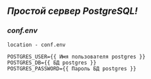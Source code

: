 _**Простой сервер PostgreSQL!**_
--------------------------------


### **_conf.env_**
`location - conf.env`


~~~~
POSTGRES_USER={{ Имя пользователя postgres }}
POSTGRES_DB={{ БД postgres }}
POSTGRES_PASSWORD={{ Пароль БД postgres }}
~~~~